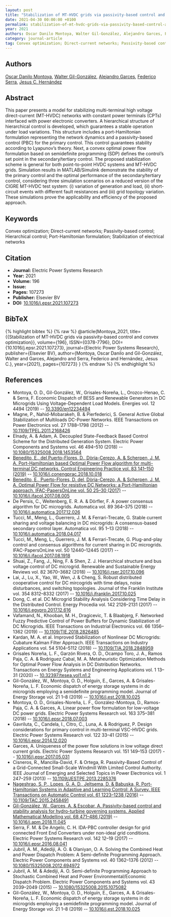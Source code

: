 ```yaml
---
layout: post
title: "Stabilization of MT-HVDC grids via passivity-based control and convex optimization"
date: 2021-04-30 00:00:00 +0100
permalink: stabilization-of-mt-hvdc-grids-via-passivity-based-control-and-convex-optimization
year: 2021
authors: Oscar Danilo Montoya, Walter Gil-González, Alejandro Garces, Federico Serra, Jesus C. Hernández
category: journal-article
tag: Convex optimization; Direct-current networks; Passivity-based control; Hierarchical control; Port-Hamiltonian formulation; Stabilization of electrical networks
---
```

 
## Authors
[Oscar Danilo Montoya](authors/oscar-danilo-montoya), [Walter Gil-González](authors/walter-gil-gonzale), [Alejandro Garces](authors/alejandro-garces-ruiz), [Federico Serra](authors/federico-m-serra), [Jesus C. Hernández](authors/jesus-c-hernandez)
 
## Abstract
This paper presents a model for stabilizing multi-terminal high voltage direct-current (MT-HVDC) networks with constant power terminals (CPTs) interfaced with power electronic converters. A hierarchical structure of hierarchical control is developed, which guarantees a stable operation under load variations. This structure includes a port-Hamiltonian formulation representing the network dynamics and a passivity-based control (PBC) for the primary control. This control guarantees stability according to Lyapunov’s theory. Next, a convex optimal power flow formulation based on semidefinite programming (SDP) defines the control’s set point in the secondary/tertiary control. The proposed stabilization scheme is general for both point-to-point HVDC systems and MT-HVDC grids. Simulation results in MATLAB/Simulink demonstrate the stability of the primary control and the optimal performance of the secondary/tertiary control, considering three simulation scenarios on a reduced version of the CIGRE MT-HVDC test system: (i) variation of generation and load, (ii) short-circuit events with different fault resistances and (iii) grid topology variation. These simulations prove the applicability and efficiency of the proposed approach.
 
## Keywords
Convex optimization; Direct-current networks; Passivity-based control; Hierarchical control; Port-Hamiltonian formulation; Stabilization of electrical networks
 
## Citation
- **Journal:** Electric Power Systems Research
- **Year:** 2021
- **Volume:** 196
- **Issue:** 
- **Pages:** 107273
- **Publisher:** Elsevier BV
- **DOI:** [10.1016/j.epsr.2021.107273](https://doi.org/10.1016/j.epsr.2021.107273)
 
## BibTeX
{% highlight bibtex %}
{% raw %}
@article{Montoya_2021,
  title={{Stabilization of MT-HVDC grids via passivity-based control and convex optimization}},
  volume={196},
  ISSN={0378-7796},
  DOI={10.1016/j.epsr.2021.107273},
  journal={Electric Power Systems Research},
  publisher={Elsevier BV},
  author={Montoya, Oscar Danilo and Gil-González, Walter and Garces, Alejandro and Serra, Federico and Hernández, Jesus C.},
  year={2021},
  pages={107273}
}
{% endraw %}
{% endhighlight %}
 
## References
- Montoya, O. D., Gil-González, W., Grisales-Noreña, L., Orozco-Henao, C. & Serra, F. Economic Dispatch of BESS and Renewable Generators in DC Microgrids Using Voltage-Dependent Load Models. Energies vol. 12 4494 (2019) -- [10.3390/en12234494](https://doi.org/10.3390/en12234494)
- Magne, P., Nahid-Mobarakeh, B. & Pierfederici, S. General Active Global Stabilization of Multiloads DC-Power Networks. IEEE Transactions on Power Electronics vol. 27 1788–1798 (2012) -- [10.1109/TPEL.2011.2168426](https://doi.org/10.1109/TPEL.2011.2168426)
- Elnady, A. & Adam, A. Decoupled State-Feedback Based Control Scheme for the Distributed Generation System. Electric Power Components and Systems vol. 46 494–510 (2018) -- [10.1080/15325008.2018.1453564](https://doi.org/10.1080/15325008.2018.1453564)
- [Benedito, E., del Puerto-Flores, D., Dòria-Cerezo, A. & Scherpen, J. M. A. Port-Hamiltonian based Optimal Power Flow algorithm for multi-terminal DC networks. Control Engineering Practice vol. 83 141–150 (2019)](port-hamiltonian-based-optimal-power-flow-algorithm-for-multi-terminal-dc-networks) -- [10.1016/j.conengprac.2018.10.018](https://doi.org/10.1016/j.conengprac.2018.10.018)
- [Benedito, E., Puerto-Flores, D. del, Dòria-Cerezo, A. & Scherpen, J. M. A. Optimal Power Flow for resistive DC Networks: a Port-Hamiltonian approach. IFAC-PapersOnLine vol. 50 25–30 (2017)](optimal-power-flow-for-resistive-dc-networks-a-port-hamiltonian-approach) -- [10.1016/j.ifacol.2017.08.005](https://doi.org/10.1016/j.ifacol.2017.08.005)
- De Persis, C., Weitenberg, E. R. A. & Dörfler, F. A power consensus algorithm for DC microgrids. Automatica vol. 89 364–375 (2018) -- [10.1016/j.automatica.2017.12.026](https://doi.org/10.1016/j.automatica.2017.12.026)
- Tucci, M., Meng, L., Guerrero, J. M. & Ferrari-Trecate, G. Stable current sharing and voltage balancing in DC microgrids: A consensus-based secondary control layer. Automatica vol. 95 1–13 (2018) -- [10.1016/j.automatica.2018.04.017](https://doi.org/10.1016/j.automatica.2018.04.017)
- Tucci, M., Meng, L., Guerrero, J. M. & Ferrari-Trecate, G. Plug-and-play control and consensus algorithms for current sharing in DC microgrids. IFAC-PapersOnLine vol. 50 12440–12445 (2017) -- [10.1016/j.ifacol.2017.08.1918](https://doi.org/10.1016/j.ifacol.2017.08.1918)
- Shuai, Z., Fang, J., Ning, F. & Shen, Z. J. Hierarchical structure and bus voltage control of DC microgrid. Renewable and Sustainable Energy Reviews vol. 82 3670–3682 (2018) -- [10.1016/j.rser.2017.10.096](https://doi.org/10.1016/j.rser.2017.10.096)
- Lai, J., Lu, X., Yao, W., Wen, J. & Cheng, S. Robust distributed cooperative control for DC mircogrids with time delays, noise disturbances, and switching topologies. Journal of the Franklin Institute vol. 354 8312–8332 (2017) -- [10.1016/j.jfranklin.2017.10.025](https://doi.org/10.1016/j.jfranklin.2017.10.025)
- Dong, C. et al. DC Microgrid Stability Analysis Considering Time Delay in the Distributed Control. Energy Procedia vol. 142 2126–2131 (2017) -- [10.1016/j.egypro.2017.12.616](https://doi.org/10.1016/j.egypro.2017.12.616)
- Vafamand, N., Khooban, M. H., Dragicevic, T. & Blaabjerg, F. Networked Fuzzy Predictive Control of Power Buffers for Dynamic Stabilization of DC Microgrids. IEEE Transactions on Industrial Electronics vol. 66 1356–1362 (2019) -- [10.1109/TIE.2018.2826485](https://doi.org/10.1109/TIE.2018.2826485)
- Kardan, M. A. et al. Improved Stabilization of Nonlinear DC Microgrids: Cubature Kalman Filter Approach. IEEE Transactions on Industry Applications vol. 54 5104–5112 (2018) -- [10.1109/TIA.2018.2848959](https://doi.org/10.1109/TIA.2018.2848959)
- Grisales Noreña, L. F., Garzón Rivera, O. D., Ocampo Toro, J. A., Ramos Paja, C. A. & Rodriguez Cabal, M. A. Metaheuristic Optimization Methods for Optimal Power Flow Analysis in DC Distribution Networks. Transactions on Energy Systems and Engineering Applications vol. 1 13–31 (2020) -- [10.32397/tesea.vol1.n1.2](https://doi.org/10.32397/tesea.vol1.n1.2)
- Gil-González, W., Montoya, O. D., Holguín, E., Garces, A. & Grisales-Noreña, L. F. Economic dispatch of energy storage systems in dc microgrids employing a semidefinite programming model. Journal of Energy Storage vol. 21 1–8 (2019) -- [10.1016/j.est.2018.10.025](https://doi.org/10.1016/j.est.2018.10.025)
- Montoya, O. D., Grisales-Noreña, L. F., González-Montoya, D., Ramos-Paja, C. A. & Garces, A. Linear power flow formulation for low-voltage DC power grids. Electric Power Systems Research vol. 163 375–381 (2018) -- [10.1016/j.epsr.2018.07.003](https://doi.org/10.1016/j.epsr.2018.07.003)
- Gavriluta, C., Candela, I., Citro, C., Luna, A. & Rodriguez, P. Design considerations for primary control in multi-terminal VSC-HVDC grids. Electric Power Systems Research vol. 122 33–41 (2015) -- [10.1016/j.epsr.2014.12.020](https://doi.org/10.1016/j.epsr.2014.12.020)
- Garces, A. Uniqueness of the power flow solutions in low voltage direct current grids. Electric Power Systems Research vol. 151 149–153 (2017) -- [10.1016/j.epsr.2017.05.031](https://doi.org/10.1016/j.epsr.2017.05.031)
- Cisneros, R., Mancilla-David, F. & Ortega, R. Passivity-Based Control of a Grid-Connected Small-Scale Windmill With Limited Control Authority. IEEE Journal of Emerging and Selected Topics in Power Electronics vol. 1 247–259 (2013) -- [10.1109/JESTPE.2013.2285376](https://doi.org/10.1109/JESTPE.2013.2285376)
- [Nageshrao, S. P., Lopes, G. A. D., Jeltsema, D. & Babuska, R. Port-Hamiltonian Systems in Adaptive and Learning Control: A Survey. IEEE Transactions on Automatic Control vol. 61 1223–1238 (2016)](port-hamiltonian-systems-in-adaptive-and-learning-control-a-survey) -- [10.1109/TAC.2015.2458491](https://doi.org/10.1109/TAC.2015.2458491)
- [Gil-González, W., Garces, A. & Escobar, A. Passivity-based control and stability analysis for hydro-turbine governing systems. Applied Mathematical Modelling vol. 68 471–486 (2019)](passivity-based-control-and-stability-analysis-for-hydro-turbine-governing-systems) -- [10.1016/j.apm.2018.11.045](https://doi.org/10.1016/j.apm.2018.11.045)
- Serra, F. M. & De Angelo, C. H. IDA-PBC controller design for grid connected Front End Converters under non-ideal grid conditions. Electric Power Systems Research vol. 142 12–19 (2017) -- [10.1016/j.epsr.2016.08.041](https://doi.org/10.1016/j.epsr.2016.08.041)
- Jubril, A. M., Adediji, A. O. & Olaniyan, O. A. Solving the Combined Heat and Power Dispatch Problem: A Semi-definite Programming Approach. Electric Power Components and Systems vol. 40 1362–1376 (2012) -- [10.1080/15325008.2012.694972](https://doi.org/10.1080/15325008.2012.694972)
- Jubril, A. M. & Adediji, A. O. Semi-definite Programming Approach to Stochastic Combined Heat and Power Environmental/Economic Dispatch Problem. Electric Power Components and Systems vol. 43 2039–2049 (2015) -- [10.1080/15325008.2015.1075082](https://doi.org/10.1080/15325008.2015.1075082)
- Gil-González, W., Montoya, O. D., Holguín, E., Garces, A. & Grisales-Noreña, L. F. Economic dispatch of energy storage systems in dc microgrids employing a semidefinite programming model. Journal of Energy Storage vol. 21 1–8 (2019) -- [10.1016/j.est.2018.10.025](https://doi.org/10.1016/j.est.2018.10.025)

